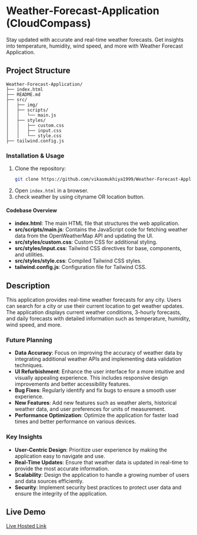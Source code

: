 # Weather-Forecast-Application (CloudCompass)

Stay updated with accurate and real-time weather forecasts. Get insights into temperature, humidity, wind speed, and more with Weather Forecast Application.

## Project Structure

```
Weather-Forecast-Application/
├── index.html
├── README.md
├── src/
│   ├── img/
│   ├── scripts/
│   │   └── main.js
│   ├── styles/
│   │   ├── custom.css
│   │   ├── input.css
│   │   └── style.css
├── tailwind.config.js
```

### Installation & Usage
1. Clone the repository:
   ```sh
   git clone https://github.com/vikasmukhiya1999/Weather-Forecast-Application.git
   ```
2. Open `index.html` in a browser.
3. check weather by using cityname OR location button.

#### Codebase Overview

- **index.html**: The main HTML file that structures the web application.
- **src/scripts/main.js**: Contains the JavaScript code for fetching weather data from the OpenWeatherMap API and updating the UI.
- **src/styles/custom.css**: Custom CSS for additional styling.
- **src/styles/input.css**: Tailwind CSS directives for base, components, and utilities.
- **src/styles/style.css**: Compiled Tailwind CSS styles.
- **tailwind.config.js**: Configuration file for Tailwind CSS.

## Description

This application provides real-time weather forecasts for any city. Users can search for a city or use their current location to get weather updates. The application displays current weather conditions, 3-hourly forecasts, and daily forecasts with detailed information such as temperature, humidity, wind speed, and more.

### Future Planning

- **Data Accuracy**: Focus on improving the accuracy of weather data by integrating additional weather APIs and implementing data validation techniques.
- **UI Refurbishment**: Enhance the user interface for a more intuitive and visually appealing experience. This includes responsive design improvements and better accessibility features.
- **Bug Fixes**: Regularly identify and fix bugs to ensure a smooth user experience.
- **New Features**: Add new features such as weather alerts, historical weather data, and user preferences for units of measurement.
- **Performance Optimization**: Optimize the application for faster load times and better performance on various devices.

### Key Insights

- **User-Centric Design**: Prioritize user experience by making the application easy to navigate and use.
- **Real-Time Updates**: Ensure that weather data is updated in real-time to provide the most accurate information.
- **Scalability**: Design the application to handle a growing number of users and data sources efficiently.
- **Security**: Implement security best practices to protect user data and ensure the integrity of the application.


## Live Demo
[Live Hosted Link](https://weather947-app.netlify.app/)
